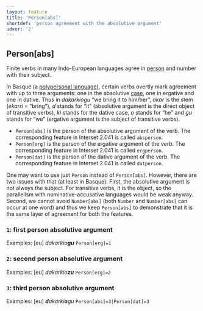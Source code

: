 ```yaml
---
layout: feature
title: 'Person[abs]'
shortdef: 'person agreement with the absolutive argument'
udver: '2'
---
```


## Person[abs]

Finite verbs in many Indo-European languages agree in [person](u-feat/Person) and number with their subject.

In Basque (a <a href="http://en.wikipedia.org/wiki/Polypersonal_agreement">polypersonal language</a>),
certain verbs overtly mark agreement with up to three arguments:
one in the absolutive [case](u-feat/Case),
one in ergative and
one in dative.
Thus in _dakarkiogu_ “we bring it to him/her”,
_akar_ is the stem (_ekarri_ = “bring”),
_d_ stands for “it” (absolutive argument is the direct object of transitive verbs),
_ki_ stands for the dative case,
_o_ stands for “he” and
_gu_ stands for “we” (ergative argument is the subject of transitive verbs).

* `Person[abs]` is the person of the absolutive argument of the verb. The corresponding feature in Interset 2.041 is called `absperson`.
* `Person[erg]` is the person of the ergative argument of the verb. The corresponding feature in Interset 2.041 is called `ergperson`.
* `Person[dat]` is the person of the dative argument of the verb. The corresponding feature in Interset 2.041 is called `datperson`.

One may want to use just `Person` instead of `Person[abs]`.
However, there are two issues with that (at least in Basque).
First, the absolutive argument is not always the subject. For transitive verbs, it is the object, so the parallelism with nominative-accusative languages would be weak anyway.
Second, we cannot avoid `Number[abs]` (both `Number` and `Number[abs]` can occur at one word)
and thus we keep `Person[abs]` to demonstrate that it is the same layer of agreement for both the features.

### <a name="1">`1`</a>: first person absolutive argument

Examples: [eu] _dakarkio<b>gu</b>_ `Person[erg]=1`

### <a name="2">`2`</a>: second person absolutive argument

Examples: [eu] _dakarkio<b>zu</b>_ `Person[erg]=2`

### <a name="3">`3`</a>: third person absolutive argument

Examples: [eu] _<b>d</b>akarki<b>o</b>gu_ `Person[abs]=3|Person[dat]=3`

<!-- Interlanguage links updated Út 9. května 2023, 20:03:44 CEST -->
